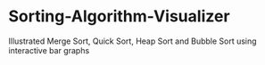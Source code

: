 # Sorting-Algorithm-Visualizer
Illustrated Merge Sort, Quick Sort, Heap Sort and Bubble Sort using interactive bar graphs
